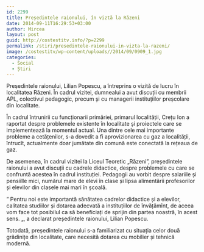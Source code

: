 ```yaml
---
id: 2299
title: Președintele raionului, în viztă la Răzeni
date: 2014-09-11T16:29:53+03:00
author: Mircea
layout: post
guid: http://costestitv.info/?p=2299
permalink: /stiri/presedintele-raionului-in-vizta-la-razeni/
image: /costestitv/wp-content/uploads//2014/09/0909_1.jpg
categories:
  - Social
  - Știri
---
```

Președintele raionului, Lilian Popescu, a întreprins o vizită de lucru în localitatea Răzeni. În cadrul vizitei, dumnealui a avut discuții cu membrii APL, colectivul pedagogic, precum și cu managerii instituțiilor preșcolare din localitate.<!--more-->

În cadrul întrunirii cu funcționarii primăriei, primarul localității, Crețu Ion a raportat despre problemele existente în localitate și proiectele care se implementează la momentul actual. Una dintre cele mai importante probleme a cetățenilor, s-a dovedit a fi aprovizionarea cu gaz a localității, întrucît, actualmente doar jumătate din comună este conectată la rețeaua de gaz.

De asemenea, în cadrul vizitei la Liceul Teoretic „Răzeni&#8221;, președintele raionului a avut discuții cu cadrele didactice, despre problemele cu care se confruntă acestea în cadrul instituției. Pedagogii au vorbit despre salariile și pensiille mici, numărul mare de elevi în clase și lipsa alimentării profesorilor și elevilor din clasele mai mari în școală.

&#8221; Pentru noi este importantă sănătatea cadrelor didactice și a elevilor, calitatea studiilor și dotarea adecvată a instituțiilor de învățămînt, de aceea vom face tot posibilul ca să beneficiați de sprijin din partea noastră, în acest sens. &#8222;, a declarat președintele raionului, Lilian Popescu.

Totodată, președintele raionului s-a familiarizat cu situația celor două grădinițe din localitate, care necesită dotarea cu mobilier și tehnică modernă.